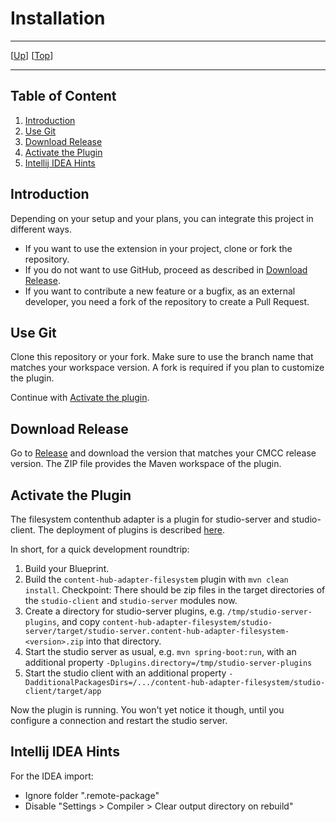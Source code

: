 # Installation

--------------------------------------------------------------------------------

\[[Up](README.md)\] \[[Top](#top)\]

--------------------------------------------------------------------------------

## Table of Content

1. [Introduction](#introduction)
1. [Use Git](#use-git)
2. [Download Release](#download-release)
3. [Activate the Plugin](#activate-the-plugin)
4. [Intellij IDEA Hints](#intellij-idea-hints)

## Introduction

Depending on your setup and your plans, you can integrate this project in different ways.

* If you want to use the extension in your project, clone or fork the repository.
* If you do not want to use GitHub, proceed as described in [Download Release](#download-release).
* If you want to contribute a new feature or a bugfix, as an external developer, you need a fork of the repository to create a Pull Request. 

## Use Git 

Clone this repository or your fork. Make sure to use the branch name that matches your workspace version. A fork is required if you plan to customize the plugin.

Continue with [Activate the plugin](#activate-the-plugin).

## Download Release

Go to [Release](https://github.com/CoreMedia/content-hub-adapter-filesystem/releases) and download the version that matches your CMCC release version.
The ZIP file provides the Maven workspace of the plugin.

## Activate the Plugin

The filesystem contenthub adapter is a plugin for studio-server and studio-client.
The deployment of plugins is described [here](https://documentation.coremedia.com/cmcc-10/artifacts/2101/webhelp/coremedia-en/content/ApplicationPlugins.html).

In short, for a quick development roundtrip: 
1. Build your Blueprint.
2. Build the `content-hub-adapter-filesystem` plugin with `mvn clean install`.
   Checkpoint: There should be zip files in the target directories of the `studio-client` and `studio-server` modules now.
3. Create a directory for studio-server plugins, e.g. `/tmp/studio-server-plugins`, 
and copy `content-hub-adapter-filesystem/studio-server/target/studio-server.content-hub-adapter-filesystem-<version>.zip`
into that directory.
4. Start the studio server as usual, e.g. `mvn spring-boot:run`, with an additional property `-Dplugins.directory=/tmp/studio-server-plugins`
5. Start the studio client with an additional property `-DadditionalPackagesDirs=/.../content-hub-adapter-filesystem/studio-client/target/app`

Now the plugin is running.  You won't yet notice it though, until you configure a connection 
and restart the studio server.  

## Intellij IDEA Hints

For the IDEA import:
- Ignore folder ".remote-package"
- Disable "Settings > Compiler > Clear output directory on rebuild"
